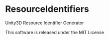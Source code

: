# ResourceIdentifiers

Unity3D Resource Identifier Generator

This software is released under the MIT License

